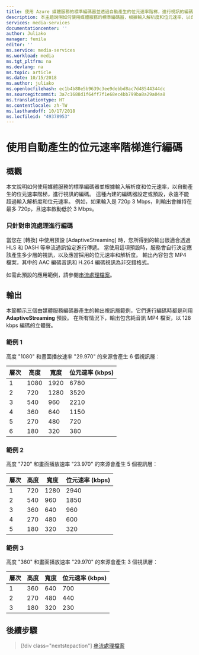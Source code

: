 ```yaml
---
title: 使用 Azure 媒體服務的標準編碼器並透過自動產生的位元速率階梯，進行視訊的編碼 |Microsoft 文件
description: 本主題說明如何使用媒體服務的標準編碼器，根據輸入解析度和位元速率，以自動產生的位元速率階梯，進行視訊的編碼。 永遠不會超過輸入解析度和位元速率。 例如，如果輸入是 720p 3Mbps，則輸出會維持在最多 720p，且速率啟動低於 3Mbps。
services: media-services
documentationcenter: ''
author: Juliako
manager: femila
editor: ''
ms.service: media-services
ms.workload: media
ms.tgt_pltfrm: na
ms.devlang: na
ms.topic: article
ms.date: 10/15/2018
ms.author: juliako
ms.openlocfilehash: ec1b4b88e5b9639c3ee9debbd8ac7d48544344dc
ms.sourcegitcommit: 3a7c1688d1f64ff7f1e68ec4bb799ba8a29a04a8
ms.translationtype: HT
ms.contentlocale: zh-TW
ms.lasthandoff: 10/17/2018
ms.locfileid: "49378953"
---
```

#  <a name="encode-with-an-auto-generated-bitrate-ladder"></a>使用自動產生的位元速率階梯進行編碼

## <a name="overview"></a>概觀

本文說明如何使用媒體服務的標準編碼器並根據輸入解析度和位元速率，以自動產生的位元速率階梯，進行視訊的編碼。 這種內建的編碼器設定或預設，永遠不能超過輸入解析度和位元速率。 例如，如果輸入是 720p 3 Mbps，則輸出會維持在最多 720p，且速率啟動低於 3 Mbps。

### <a name="encoding-for-streaming"></a>只針對串流處理進行編碼

當您在 [轉換] 中使用預設 [AdaptiveStreaming] 時，您所得到的輸出很適合透過 HLS 和 DASH 等串流通訊協定進行傳遞。 當使用這項預設時，服務會自行決定應該產生多少層的視訊，以及應當採用的位元速率和解析度。 輸出內容包含 MP4 檔案，其中的 AAC 編碼音訊和 H.264 編碼視訊為非交錯格式。

如需此預設的應用範例，請參閱[串流處理檔案](stream-files-dotnet-quickstart.md)。

## <a name="output"></a>輸出

本節顯示三個由媒體服務編碼器產生的輸出視訊層範例，它們進行編碼時都是利用 **AdaptiveStreaming** 預設。 在所有情況下，輸出包含純音訊 MP4 檔案，以 128 kbps 編碼的立體聲。

### <a name="example-1"></a>範例 1
高度 "1080" 和畫面播放速率 "29.970" 的來源會產生 6 個視訊層︰

|層次|高度|寬度|位元速率 (kbps)|
|---|---|---|---|
|1|1080|1920|6780|
|2|720|1280|3520|
|3|540|960|2210|
|4|360|640|1150|
|5|270|480|720|
|6|180|320|380|

### <a name="example-2"></a>範例 2
高度 "720" 和畫面播放速率 "23.970" 的來源會產生 5 個視訊層︰

|層次|高度|寬度|位元速率 (kbps)|
|---|---|---|---|
|1|720|1280|2940|
|2|540|960|1850|
|3|360|640|960|
|4|270|480|600|
|5|180|320|320|

### <a name="example-3"></a>範例 3
高度 "360" 和畫面播放速率 "29.970" 的來源會產生 3 個視訊層︰

|層次|高度|寬度|位元速率 (kbps)|
|---|---|---|---|
|1|360|640|700|
|2|270|480|440|
|3|180|320|230|

## <a name="next-steps"></a>後續步驟

> [!div class="nextstepaction"]
> [串流處理檔案](stream-files-dotnet-quickstart.md)
